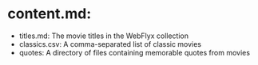 # content.md:

- titles.md: The movie titles in the WebFlyx collection
- classics.csv: A comma-separated list of classic movies
- quotes: A directory of files containing memorable quotes from movies
